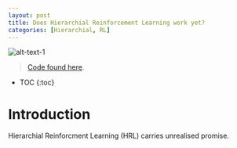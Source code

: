 ```yaml
---
layout: post
title: Does Hierarchial Reinforcement Learning work yet?
categories: [Hierarchial, RL]
---
```


![alt-text-1](https://sholtodouglas.github.io/images/play/ai_9_1.gif "title-1")


> [Code found here](https://colab.research.google.com/github/sholtodouglas/learning_from_play/blob/master/languageXplay.ipynb). 


* TOC
{:toc}

# Introduction

Hierarchial Reinforcment Learning (HRL) carries unrealised promise. 
